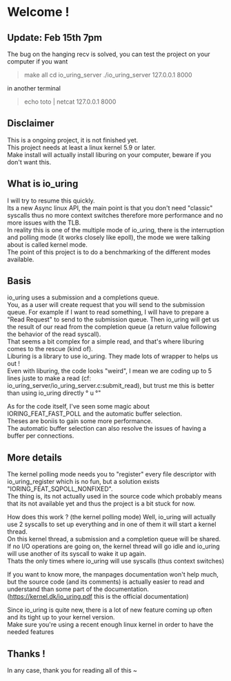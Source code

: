 # Welcome !

## Update: Feb 15th 7pm
The bug on the hanging recv is solved, you can test the project on your computer if you want
> make all
> cd io_uring_server
> ./io_uring_server 127.0.0.1 8000

in another terminal
> echo toto | netcat 127.0.0.1 8000

## Disclaimer
This is a ongoing project, it is not finished yet.  
This project needs at least a linux kernel 5.9 or later.  
Make install will actually install liburing on your computer, beware if you don't want this.  

## What is io_uring
I will try to resume this quickly.  
Its a new Async linux API, the main point is that you don't need "classic" syscalls thus no more context switches therefore
more performance and no more issues with the TLB.  
In reality this is one of the multiple mode of io_uring, there is the interruption and polling mode (it works closely like epoll), the mode we were talking about is called kernel mode.  
The point of this project is to do a benchmarking of the different modes available.

## Basis
io_uring uses a submission and a completions queue.  
You, as a user will create request that you will send to the submission queue. For example if I want to read something, I will have to prepare a "Read Request" to send to the submission queue. Then io_uring will get us the result of our read from the completion queue (a return value following the behavior of the read syscall).  
That seems a bit complex for a simple read, and that's where liburing comes to the rescue (kind of).  
Liburing is a library to use io_uring. They made lots of wrapper to helps us out !  
Even with liburing, the code looks "weird", I mean we are coding up to 5 lines juste to make a read (cf: io_uring_server/io_uring_server.c:submit_read), but trust me this is better than using io_uring directly ° u °"

As for the code itself, I've seen some magic about IORING_FEAT_FAST_POLL and the automatic buffer selection.  
Theses are boniis to gain some more performance.  
The automatic buffer selection can also resolve the issues of having a buffer per connections.

## More details
The kernel polling mode needs you to "register" every file descriptor with io_uring_register which is no fun, but a solution exists "IORING_FEAT_SQPOLL_NONFIXED".  
The thing is, its not actually used in the source code which probably means that its not available yet and thus the project is a bit stuck for now.

How does this work ? (the kernel polling mode) Well, io_uring will actually use 2 syscalls to set up everything and in one of them it will start a kernel thread.  
On this kernel thread, a submission and a completion queue will be shared.  
If no I/O operations are going on, the kernel thread will go idle and io_uring will use another of its syscall to wake it up again.  
Thats the only times where io_uring will use syscalls (thus context switches)

If you want to know more, the manpages documentation won't help much, but the source code (and its comments) is actually easier to read and understand than some part of the documentation.
(https://kernel.dk/io_uring.pdf this is the official documentation)

Since io_uring is quite new, there is a lot of new feature coming up often and its tight up to your kernel version.  
Make sure you're using a recent enough linux kernel in order to have the needed features

## Thanks !
In any case, thank you for reading all of this ~

